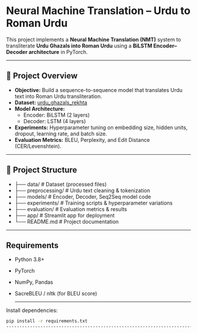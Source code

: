 # Neural Machine Translation – Urdu to Roman Urdu  

This project implements a **Neural Machine Translation (NMT)** system to transliterate **Urdu Ghazals into Roman Urdu** using a **BiLSTM Encoder–Decoder architecture** in PyTorch.  

--------------------------------------------------------------------------------------------------------------------------------------------------------

## 🚀 Project Overview  
- **Objective:** Build a sequence-to-sequence model that translates Urdu text into Roman Urdu transliteration.  
- **Dataset:** [urdu_ghazals_rekhta](https://github.com/amir9ume/urdu_ghazals_rekhta)  
- **Model Architecture:**  
  - Encoder: BiLSTM (2 layers)  
  - Decoder: LSTM (4 layers)  
- **Experiments:** Hyperparameter tuning on embedding size, hidden units, dropout, learning rate, and batch size.  
- **Evaluation Metrics:** BLEU, Perplexity, and Edit Distance (CER/Levenshtein).  
--------------------------------------------------------------------------------------------------------------------------------------------------------

## 📂 Project Structure  
- ├── data/ # Dataset (processed files)
- ├── preprocessing/ # Urdu text cleaning & tokenization
- ├── models/ # Encoder, Decoder, Seq2Seq model code
- ├── experiments/ # Training scripts & hyperparameter variations
- ├── evaluation/ # Evaluation metrics & results
- ├── app/ # Streamlit app for deployment
- └── README.md # Project documentation
-----------------------------------------------------------------------------------------------------------------------------------------------------------
##  Requirements  
- Python 3.8+  
- PyTorch  
- NumPy, Pandas  
- SacreBLEU / nltk (for BLEU score)
  
  --------------------------------------------------------------------------------------------------------------------------------------------------------

Install dependencies:  
```bash
pip install -r requirements.txt
----------------------------------------------------------------------------------------------------------------------------------------------------------
